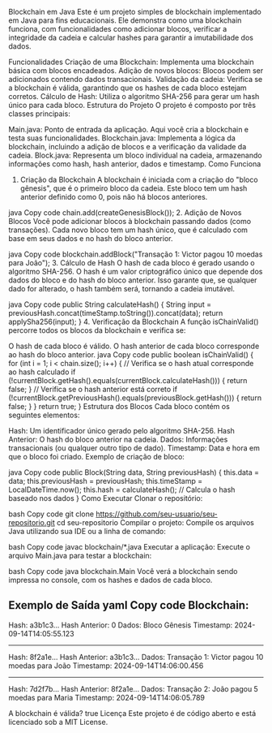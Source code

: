 Blockchain em Java
Este é um projeto simples de blockchain implementado em Java para fins educacionais. Ele demonstra como uma blockchain funciona, com funcionalidades como adicionar blocos, verificar a integridade da cadeia e calcular hashes para garantir a imutabilidade dos dados.

Funcionalidades
Criação de uma Blockchain: Implementa uma blockchain básica com blocos encadeados.
Adição de novos blocos: Blocos podem ser adicionados contendo dados transacionais.
Validação da cadeia: Verifica se a blockchain é válida, garantindo que os hashes de cada bloco estejam corretos.
Cálculo de Hash: Utiliza o algoritmo SHA-256 para gerar um hash único para cada bloco.
Estrutura do Projeto
O projeto é composto por três classes principais:

Main.java: Ponto de entrada da aplicação. Aqui você cria a blockchain e testa suas funcionalidades.
Blockchain.java: Implementa a lógica da blockchain, incluindo a adição de blocos e a verificação da validade da cadeia.
Block.java: Representa um bloco individual na cadeia, armazenando informações como hash, hash anterior, dados e timestamp.
Como Funciona
1. Criação da Blockchain
A blockchain é iniciada com a criação do "bloco gênesis", que é o primeiro bloco da cadeia. Este bloco tem um hash anterior definido como 0, pois não há blocos anteriores.

java
Copy code
chain.add(createGenesisBlock());
2. Adição de Novos Blocos
Você pode adicionar blocos à blockchain passando dados (como transações). Cada novo bloco tem um hash único, que é calculado com base em seus dados e no hash do bloco anterior.

java
Copy code
blockchain.addBlock("Transação 1: Victor pagou 10 moedas para João");
3. Cálculo de Hash
O hash de cada bloco é gerado usando o algoritmo SHA-256. O hash é um valor criptográfico único que depende dos dados do bloco e do hash do bloco anterior. Isso garante que, se qualquer dado for alterado, o hash também será, tornando a cadeia imutável.

java
Copy code
public String calculateHash() {
    String input = previousHash.concat(timeStamp.toString()).concat(data);
    return applySha256(input);
}
4. Verificação da Blockchain
A função isChainValid() percorre todos os blocos da blockchain e verifica se:

O hash de cada bloco é válido.
O hash anterior de cada bloco corresponde ao hash do bloco anterior.
java
Copy code
public boolean isChainValid() {
    for (int i = 1; i < chain.size(); i++) {
        // Verifica se o hash atual corresponde ao hash calculado
        if (!currentBlock.getHash().equals(currentBlock.calculateHash())) {
            return false;
        }
        // Verifica se o hash anterior está correto
        if (!currentBlock.getPreviousHash().equals(previousBlock.getHash())) {
            return false;
        }
    }
    return true;
}
Estrutura dos Blocos
Cada bloco contém os seguintes elementos:

Hash: Um identificador único gerado pelo algoritmo SHA-256.
Hash Anterior: O hash do bloco anterior na cadeia.
Dados: Informações transacionais (ou qualquer outro tipo de dado).
Timestamp: Data e hora em que o bloco foi criado.
Exemplo de criação de bloco:

java
Copy code
public Block(String data, String previousHash) {
    this.data = data;
    this.previousHash = previousHash;
    this.timeStamp = LocalDateTime.now();
    this.hash = calculateHash(); // Calcula o hash baseado nos dados
}
Como Executar
Clonar o repositório:

bash
Copy code
git clone https://github.com/seu-usuario/seu-repositorio.git
cd seu-repositorio
Compilar o projeto: Compile os arquivos Java utilizando sua IDE ou a linha de comando:

bash
Copy code
javac blockchain/*.java
Executar a aplicação: Execute o arquivo Main.java para testar a blockchain:

bash
Copy code
java blockchain.Main
Você verá a blockchain sendo impressa no console, com os hashes e dados de cada bloco.

Exemplo de Saída
yaml
Copy code
Blockchain:
-------------------
Hash: a3b1c3...
Hash Anterior: 0
Dados: Bloco Gênesis
Timestamp: 2024-09-14T14:05:55.123

-------------------
Hash: 8f2a1e...
Hash Anterior: a3b1c3...
Dados: Transação 1: Victor pagou 10 moedas para João
Timestamp: 2024-09-14T14:06:00.456

-------------------
Hash: 7d2f7b...
Hash Anterior: 8f2a1e...
Dados: Transação 2: João pagou 5 moedas para Maria
Timestamp: 2024-09-14T14:06:05.789

A blockchain é válida? true
Licença
Este projeto é de código aberto e está licenciado sob a MIT License.
